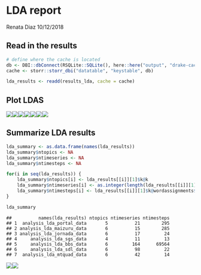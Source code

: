 LDA report
================
Renata Diaz
10/12/2018

Read in the results
-------------------

``` r
# define where the cache is located
db <- DBI::dbConnect(RSQLite::SQLite(), here::here("output", "drake-cache.sqlite"))
cache <- storr::storr_dbi("datatable", "keystable", db)

lda_results <- readd(results_lda, cache = cache)
```

Plot LDAS
---------

![](/Users/hye/projects/MATSS-pipeline/analysis/lda_report_files/figure-markdown_github/plot%20LDA-1.png)![](/Users/hye/projects/MATSS-pipeline/analysis/lda_report_files/figure-markdown_github/plot%20LDA-2.png)![](/Users/hye/projects/MATSS-pipeline/analysis/lda_report_files/figure-markdown_github/plot%20LDA-3.png)![](/Users/hye/projects/MATSS-pipeline/analysis/lda_report_files/figure-markdown_github/plot%20LDA-4.png)![](/Users/hye/projects/MATSS-pipeline/analysis/lda_report_files/figure-markdown_github/plot%20LDA-5.png)![](/Users/hye/projects/MATSS-pipeline/analysis/lda_report_files/figure-markdown_github/plot%20LDA-6.png)![](/Users/hye/projects/MATSS-pipeline/analysis/lda_report_files/figure-markdown_github/plot%20LDA-7.png)

Summarize LDA results
---------------------

``` r
lda_summary <- as.data.frame(names(lda_results))
lda_summary$ntopics <- NA
lda_summary$ntimeseries <- NA
lda_summary$ntimesteps <- NA

for(i in seq(lda_results)) {
    lda_summary$ntopics[i] <- lda_results[[i]][1]$k@k
    lda_summary$ntimeseries[i] <- as.integer(length(lda_results[[i]][1]$k@terms))
    lda_summary$ntimesteps[i] <- lda_results[[i]][1]$k@wordassignments$nrow
}

lda_summary
```

    ##          names(lda_results) ntopics ntimeseries ntimesteps
    ## 1  analysis_lda_portal_data       5          21        295
    ## 2 analysis_lda_maizuru_data       6          15        285
    ## 3 analysis_lda_jornada_data       6          17         24
    ## 4     analysis_lda_sgs_data       4          11         13
    ## 5     analysis_lda_bbs_data       6         164      69564
    ## 6     analysis_lda_sdl_data       6          98         22
    ## 7  analysis_lda_mtquad_data       6          42         14

![](/Users/hye/projects/MATSS-pipeline/analysis/lda_report_files/figure-markdown_github/plot%20lda%20summary-1.png)![](/Users/hye/projects/MATSS-pipeline/analysis/lda_report_files/figure-markdown_github/plot%20lda%20summary-2.png)
